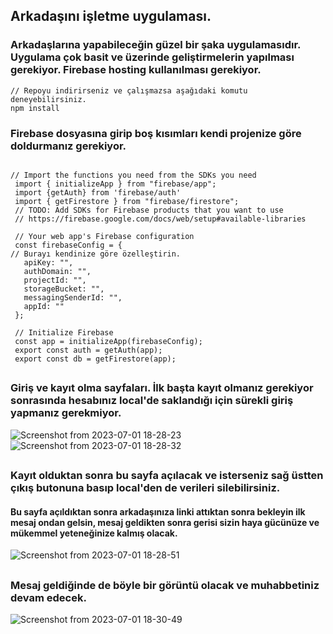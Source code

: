 ## Arkadaşını işletme uygulaması.
###  Arkadaşlarına yapabileceğin güzel bir şaka uygulamasıdır. Uygulama çok basit ve üzerinde geliştirmelerin yapılması gerekiyor. Firebase hosting kullanılması gerekiyor.
```
// Repoyu indirirseniz ve çalışmazsa aşağıdaki komutu deneyebilirsiniz.
npm install
```
### Firebase dosyasına girip boş kısımları kendi projenize göre doldurmanız gerekiyor.

```

// Import the functions you need from the SDKs you need 
 import { initializeApp } from "firebase/app"; 
 import {getAuth} from 'firebase/auth' 
 import { getFirestore } from "firebase/firestore"; 
 // TODO: Add SDKs for Firebase products that you want to use 
 // https://firebase.google.com/docs/web/setup#available-libraries 
  
 // Your web app's Firebase configuration 
 const firebaseConfig = { 
// Burayı kendinize göre özelleştirin. 
   apiKey: "", 
   authDomain: "", 
   projectId: "", 
   storageBucket: "", 
   messagingSenderId: "", 
   appId: "" 
 }; 
  
 // Initialize Firebase 
 const app = initializeApp(firebaseConfig); 
 export const auth = getAuth(app); 
 export const db = getFirestore(app);
```


##

### Giriş ve kayıt olma sayfaları. İlk başta kayıt olmanız gerekiyor sonrasında hesabınız local'de saklandığı için sürekli giriş yapmanız gerekmiyor.
![Screenshot from 2023-07-01 18-28-23](https://github.com/NapolyonNereli/Joke-App/assets/113799443/13d79fe3-ab14-43de-8a31-5a63fba31e57)
![Screenshot from 2023-07-01 18-28-32](https://github.com/NapolyonNereli/Joke-App/assets/113799443/0fbe80d4-5ca3-4966-be81-2fd3e7cf0327)
##
### Kayıt olduktan sonra bu sayfa açılacak ve isterseniz sağ üstten çıkış butonuna basıp local'den de verileri silebilirsiniz.
#### Bu sayfa açıldıktan sonra arkadaşınıza linki attıktan sonra bekleyin ilk mesaj ondan gelsin, mesaj geldikten sonra gerisi sizin haya gücünüze ve mükemmel yeteneğinize kalmış olacak.
![Screenshot from 2023-07-01 18-28-51](https://github.com/NapolyonNereli/Joke-App/assets/113799443/e061e643-9f4e-40f0-9b3a-645e7f06719b)
##
### Mesaj geldiğinde de böyle bir görüntü olacak ve muhabbetiniz devam edecek.
![Screenshot from 2023-07-01 18-30-49](https://github.com/NapolyonNereli/Joke-App/assets/113799443/20816342-84e3-4715-b8f4-f7af75cdf86b)
##

